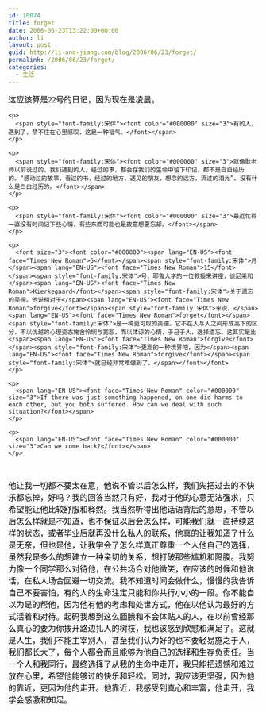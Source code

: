 ```yaml
---
id: 10074
title: forget
date: 2006-06-23T13:22:00+00:00
author: li
layout: post
guid: http://li-and-jiang.com/blog/2006/06/23/forget/
permalink: /2006/06/23/forget/
categories:
  - 生活
---
```

<div>
  <div>
    <p>
      <font size="3"><font color="#000000"><span style="font-family:宋体">这应该算是</span><span lang="EN-US"><font face="Times New Roman">22</font></span><span style="font-family:宋体">号的日记，因为现在是凌晨。</span></font></font>
    </p>
    
    <p>
      <span style="font-family:宋体"><font color="#000000" size="3">有的人，遇到了，禁不住在心里感叹，这是一种福气。</font></span>
    </p>
    
    <p>
      <span style="font-family:宋体"><font color="#000000" size="3">就像耿老师以前说过的，我们遇到的人，经过的事，都会在我们的生命中留下印记，都不是白白经历的。“感动过的故事，看过的书，经过的地方，遇见的朋友，想念的远方，流过的泪光”。没有什么是白白经历的。</font></span>
    </p>
    
    <p>
      <span style="font-family:宋体"><font color="#000000" size="3">最近忙得一直没有时间记下些心情，有些东西可能也是故意想要忘却。</font></span>
    </p>
    
    <p>
      <font size="3"><font color="#000000"><span lang="EN-US"><font face="Times New Roman">6</font></span><span style="font-family:宋体">月</span><span lang="EN-US"><font face="Times New Roman">15</font></span><span style="font-family:宋体">号，耶鲁大学的一位教授来讲座，谈尼采和</span><span lang="EN-US"><font face="Times New Roman">Kierkegaard</font></span><span style="font-family:宋体">关于遗忘的美德。他说相对于</span><span lang="EN-US"><font face="Times New Roman">forgive</font></span><span style="font-family:宋体">来说，</span><span lang="EN-US"><font face="Times New Roman">forget</font></span><span style="font-family:宋体">是一种更可取的美德。它不在人与人之间形成高下的区分，不以优越的心理姿态施舍怜悯与宽恕，而以体谅的心情，于己于人，选择遗忘。这其实是比</span><span lang="EN-US"><font face="Times New Roman">forgive</font></span><span style="font-family:宋体">更高的一种境界吧，因为</span><span lang="EN-US"><font face="Times New Roman">forgive</font></span><span style="font-family:宋体">就已经非常难做到了。</span></font></font>
    </p>
    
    <p>
      <span lang="EN-US"><font face="Times New Roman" color="#000000" size="3">If there was just something happened, on one did harms to each other, but you both suffered. How can we deal with such situation?</font></span>
    </p>
    
    <p>
      <span lang="EN-US"><font face="Times New Roman" color="#000000" size="3">Can we come back?</font></span>
    </p>
  </div>
  
  <p>
     
  </p>
  
  <p>
    <span style="font-family:宋体"><font color="#000000" size="3">他让我一切都不要太在意，他说不管以后怎么样，我们先把过去的不快乐都忘掉，好吗？我的回答当然只有好，我对于他的心意无法强求，只希望能让他比较舒服和释然。我当然听得出他话语背后的意思，不管以后怎么样就是不知道，也不保证以后会怎么样，可能我们就一直持续这样的状态，或者毕业后就再没什么私人的联系，他真的让我知道了什么是无奈，但也是他，让我学会了怎么样真正尊重一个人他自己的选择，虽然我是多么的想建立一种亲切的关系，想打破那些尴尬和隔膜。我努力像一个同学那么对待他，在公共场合对他微笑，在应该的时候和他说话，在私人场合回避一切交流。我不知道时间会做什么，慢慢的我告诉自己不要害怕，有的人的生命注定只能和你共行小小的一段。你不能自以为是的帮他，因为他有他的考虑和处世方式，他在以他认为最好的方式活着和对待。起码我想到这么腼腆和不会体贴人的人，在以前曾经那么真心的要为你拨开路边扎人的树枝，我也该感到欣慰和满足了。这就是人生，我们不能主宰别人，甚至我们认为好的也不要轻易施之于人，我们都长大了，每个人都会而且能够为他自己的选择和生存负责任。当一个人和我同行，最终选择了从我的生命中走开，我只能把遗憾和难过放在心里，希望他能够过的快乐和轻松。同时，我应该更坚强，因为他的靠近，更因为他的走开。他靠近，我感受到真心和丰富，他走开，我学会感激和知足。</font></span>
  </p>
</div>